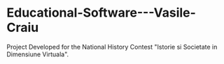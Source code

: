 # Educational-Software---Vasile-Craiu
Project Developed for the National History Contest "Istorie si Societate in Dimensiune Virtuala".
